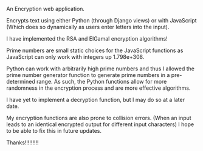 An Encryption web application.

Encrypts text using either Python (through Django views) or with JavaScript (Which does so dynamically as users enter letters into the input).

I have implemented the RSA and ElGamal encryption algorithms!



Prime numbers are small static choices for the JavaScript functions as JavaScript can only work with integers up 1.798e+308.


Python can work with arbitrarily high prime numbers and thus I allowed the prime number generator function to generate prime numbers in a pre-determined range. 
As such, the Python functions allow for more randomness in the encryption process and are more effective algorithms. 



I have yet to implement a decryption function, but I may do so at a later date. 


My encryption functions are also prone to collision errors. (When an input leads to an identical encrypted output for different input characters) 
I hope to be able to fix this in future updates.




Thanks!!!!!!!!!
